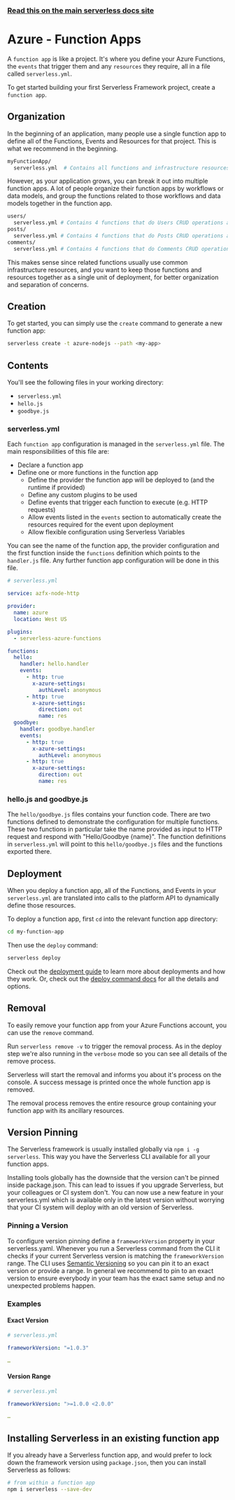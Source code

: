<!--
title: Serverless Framework - Azure Functions Guide - Function Apps
menuText: Function Apps
menuOrder: 4
description: How to manage and configure serverless function apps, which contain your Azure Functions, their events and resources.
layout: Doc
-->

<!-- DOCS-SITE-LINK:START automatically generated  -->

### [Read this on the main serverless docs site](https://www.serverless.com/framework/docs/providers/azure/guide/function-apps)

<!-- DOCS-SITE-LINK:END -->

# Azure - Function Apps

A `function app` is like a project. It's where you define your Azure Functions, the `events` that trigger them and any `resources` they require, all in a file called `serverless.yml`.

To get started building your first Serverless Framework project, create a `function app`.

## Organization

In the beginning of an application, many people use a single function app to define all of the Functions, Events and Resources for that project. This is what we recommend in the beginning.

```bash
myFunctionApp/
  serverless.yml  # Contains all functions and infrastructure resources
```

However, as your application grows, you can break it out into multiple function apps. A lot of people organize their function apps by workflows or data models, and group the functions related to those workflows and data models together in the function app.

```bash
users/
  serverless.yml # Contains 4 functions that do Users CRUD operations and the Users database
posts/
  serverless.yml # Contains 4 functions that do Posts CRUD operations and the Posts database
comments/
  serverless.yml # Contains 4 functions that do Comments CRUD operations and the Comments database
```

This makes sense since related functions usually use common infrastructure resources, and you want to keep those functions and resources together as a single unit of deployment, for better organization and separation of concerns.

## Creation

To get started, you can simply use the `create` command to generate a new function app:

```bash
serverless create -t azure-nodejs --path <my-app>
```

## Contents

You'll see the following files in your working directory:

- `serverless.yml`
- `hello.js`
- `goodbye.js`

### serverless.yml

Each `function app` configuration is managed in the `serverless.yml` file. The main responsibilities of this file are:

- Declare a function app
- Define one or more functions in the function app
  - Define the provider the function app will be deployed to (and the runtime if provided)
  - Define any custom plugins to be used
  - Define events that trigger each function to execute (e.g. HTTP requests)
  - Allow events listed in the `events` section to automatically create the resources required for the event upon deployment
  - Allow flexible configuration using Serverless Variables

You can see the name of the function app, the provider configuration and the first function inside the `functions` definition which points to the `handler.js` file. Any further function app configuration will be done in this file.

```yml
# serverless.yml

service: azfx-node-http

provider:
  name: azure
  location: West US

plugins:
  - serverless-azure-functions

functions:
  hello:
    handler: hello.handler
    events:
      - http: true
        x-azure-settings:
          authLevel: anonymous
      - http: true
        x-azure-settings:
          direction: out
          name: res
  goodbye:
    handler: goodbye.handler
    events:
      - http: true
        x-azure-settings:
          authLevel: anonymous
      - http: true
        x-azure-settings:
          direction: out
          name: res
```

### hello.js and goodbye.js

The `hello/goodbye.js` files contains your function code. There are two functions defined to demonstrate the configuration for multiple functions. These two functions in particular take the name provided as input to HTTP request and respond with "Hello/Goodbye {name}". The function definitions in `serverless.yml` will point to this `hello/goodbye.js` files and the functions exported there.

## Deployment

When you deploy a function app, all of the Functions, and Events in your `serverless.yml` are translated into calls to the platform API to dynamically define those resources.

To deploy a function app, first `cd` into the relevant function app directory:

```bash
cd my-function-app
```

Then use the `deploy` command:

```bash
serverless deploy
```

Check out the [deployment guide](https://serverless.com/framework/docs/providers/azure/guide/deploying/) to learn more about deployments and how they work. Or, check out the [deploy command docs](../cli-reference/deploy) for all the details and options.

## Removal

To easily remove your function app from your Azure Functions account, you can use the `remove` command.

Run `serverless remove -v` to trigger the removal process. As in the deploy step we're also running in the `verbose` mode so you can see all details of the remove process.

Serverless will start the removal and informs you about it's process on the console. A success message is printed once the whole function app is removed.

The removal process removes the entire resource group containing your function app with its ancillary resources.

## Version Pinning

The Serverless framework is usually installed globally via `npm i -g serverless`. This way you have the Serverless CLI available for all your function apps.

Installing tools globally has the downside that the version can't be pinned inside package.json. This can lead to issues if you upgrade Serverless, but your colleagues or CI system don't. You can now use a new feature in your serverless.yml which is available only in the latest version without worrying that your CI system will deploy with an old version of Serverless.

### Pinning a Version

To configure version pinning define a `frameworkVersion` property in your serverless.yaml. Whenever you run a Serverless command from the CLI it checks if your current Serverless version is matching the `frameworkVersion` range. The CLI uses [Semantic Versioning](http://semver.org/) so you can pin it to an exact version or provide a range. In general we recommend to pin to an exact version to ensure everybody in your team has the exact same setup and no unexpected problems happen.

### Examples

#### Exact Version

```yml
# serverless.yml

frameworkVersion: "=1.0.3"

…
```

#### Version Range

```yml
# serverless.yml

frameworkVersion: ">=1.0.0 <2.0.0"

…
```

## Installing Serverless in an existing function app

If you already have a Serverless function app, and would prefer to lock down the framework version using `package.json`, then you can install Serverless as follows:

```bash
# from within a function app
npm i serverless --save-dev
```
